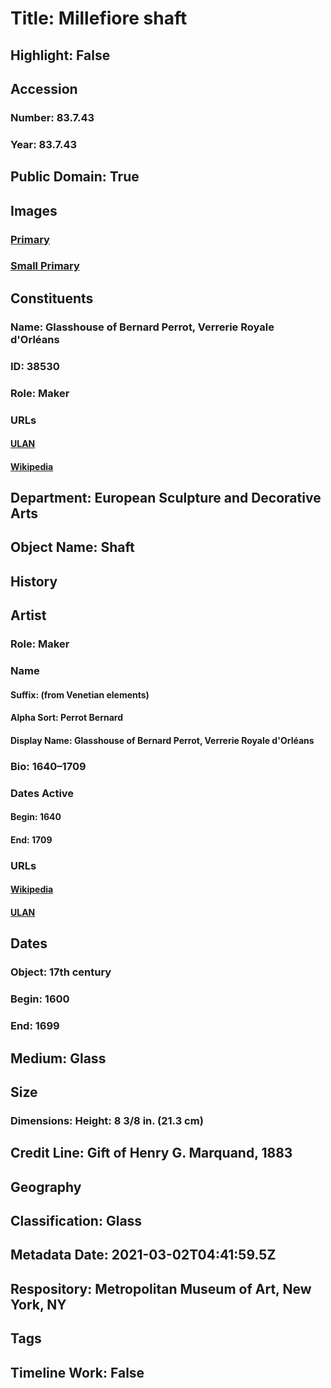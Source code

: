 # Title: Millefiore shaft
## Highlight: False
## Accession
### Number: 83.7.43
### Year: 83.7.43
## Public Domain: True
## Images
### [Primary](https://images.metmuseum.org/CRDImages/es/original/185591.jpg)
### [Small Primary](https://images.metmuseum.org/CRDImages/es/web-large/185591.jpg)
## Constituents
### Name: Glasshouse of Bernard Perrot, Verrerie Royale d&#39;Orléans
### ID: 38530
### Role: Maker
### URLs
#### [ULAN](http://vocab.getty.edu/page/ulan/500052054)
#### [Wikipedia](https://www.wikidata.org/wiki/Q104512735)
## Department: European Sculpture and Decorative Arts
## Object Name: Shaft
## History
## Artist
### Role: Maker
### Name
#### Suffix: (from Venetian elements)
#### Alpha Sort: Perrot Bernard
#### Display Name: Glasshouse of Bernard Perrot, Verrerie Royale d'Orléans
### Bio: 1640–1709
### Dates Active
#### Begin: 1640
#### End: 1709
### URLs
#### [Wikipedia](https://www.wikidata.org/wiki/Q104512735)
#### [ULAN](http://vocab.getty.edu/page/ulan/500052054)
## Dates
### Object: 17th century
### Begin: 1600
### End: 1699
## Medium: Glass
## Size
### Dimensions: Height: 8 3/8 in. (21.3 cm)
## Credit Line: Gift of Henry G. Marquand, 1883
## Geography
## Classification: Glass
## Metadata Date: 2021-03-02T04:41:59.5Z
## Respository: Metropolitan Museum of Art, New York, NY
## Tags
## Timeline Work: False
